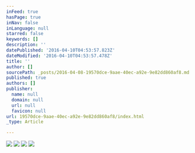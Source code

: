 ```yaml
---
inFeed: true
hasPage: true
inNav: false
inLanguage: null
starred: false
keywords: []
description: ''
datePublished: '2016-04-10T04:53:57.823Z'
dateModified: '2016-04-10T04:53:57.478Z'
title: ''
author: []
sourcePath: _posts/2016-04-08-19570dce-9aae-40ec-a92e-9e82dd860af8.md
published: true
authors: []
publisher:
  name: null
  domain: null
  url: null
  favicon: null
url: 19570dce-9aae-40ec-a92e-9e82dd860af8/index.html
_type: Article

---
```

![](https://the-grid-user-content.s3-us-west-2.amazonaws.com/626802ff-6d12-49f4-a210-508c916ecd2a.jpg)
![](https://the-grid-user-content.s3-us-west-2.amazonaws.com/45d9a20c-fef5-4794-b882-aeec98df01cd.jpg)
![](https://the-grid-user-content.s3-us-west-2.amazonaws.com/f91d7df7-3d0e-4be1-843f-f4acc93f3718.jpg)
![](https://the-grid-user-content.s3-us-west-2.amazonaws.com/9827f217-33fb-45a1-94e9-d7c205210658.jpg)